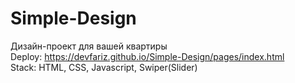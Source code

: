 # Simple-Design
Дизайн-проект для вашей квартиры <br>
Deploy: https://devfariz.github.io/Simple-Design/pages/index.html <br>
Stack: HTML, CSS, Javascript, Swiper(Slider)
